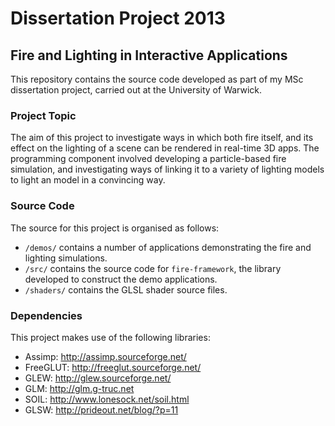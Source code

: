 # Dissertation Project 2013 #
## Fire and Lighting in Interactive Applications ##

This repository contains the source code developed as part of my MSc dissertation project, carried out at the University of Warwick.

### Project Topic ###

The aim of this project to investigate ways in which both fire itself, and its effect on the lighting of a scene can be rendered in real-time 3D apps. The programming component involved developing a particle-based fire simulation, and investigating ways of linking it to a variety of lighting models to light an model in a convincing way.

### Source Code ###

The source for this project is organised as follows:

* `/demos/` contains a number of applications demonstrating the fire and lighting simulations.
* `/src/` contains the source code for `fire-framework`, the library developed to construct the demo applications.
* `/shaders/` contains the GLSL shader source files.

### Dependencies ###

This project makes use of the following libraries:

* Assimp: http://assimp.sourceforge.net/
* FreeGLUT: http://freeglut.sourceforge.net/
* GLEW: http://glew.sourceforge.net/
* GLM: http://glm.g-truc.net
* SOIL: http://www.lonesock.net/soil.html
* GLSW: http://prideout.net/blog/?p=11
